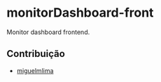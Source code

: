 # monitorDashboard-front
Monitor dashboard frontend.

## Contribuição
- [miguelmlima](https://github.com/miguelmlima)
